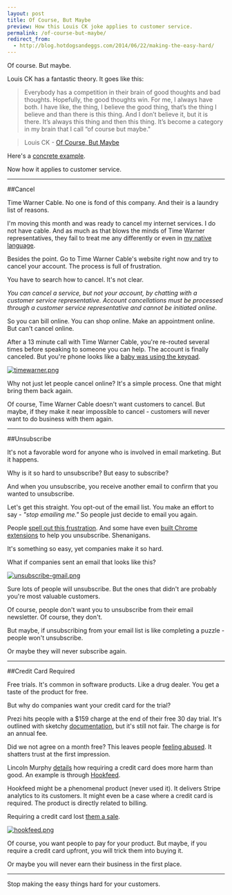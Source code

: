 ```yaml
---
layout: post
title: Of Course, But Maybe
preview: How this Louis CK joke applies to customer service.
permalink: /of-course-but-maybe/
redirect_from:
  - http://blog.hotdogsandeggs.com/2014/06/22/making-the-easy-hard/
---
```


Of course. But maybe. 

Louis CK has a fantastic theory. It goes like this: 

> Everybody has a competition in their brain of good thoughts and bad thoughts. Hopefully, the good thoughts win. For me, I always have both. I have like, the thing, I believe the good thing, that’s the thing I believe and than there is this thing. And I don’t believe it, but it is there. It’s always this thing and then this thing. It’s become a category in my brain that I call “of course but maybe."

> Louis CK - [Of Course, But Maybe](http://youtu.be/bkjmzEEQUlE?t)

Here's a [concrete example](http://youtu.be/bkjmzEEQUlE?t=1m43s).  

Now how it applies to customer service.

* * * 
##Cancel

Time Warner Cable. No one is fond of this company. And their is a laundry list of reasons. 

I'm moving this month and was ready to cancel my internet services. I do not have cable. And as much as that blows the minds of Time Warner representatives, they fail to treat me any differently or even in [my native language](https://twitter.com/cjgallo/status/429023436392767488). 

Besides the point. Go to Time Warner Cable's website right now and try to cancel your account. The process is full of frustration. 

You have to search how to cancel. It's not clear. 

*You can cancel a service, but not your account, by chatting with a customer service representative. Account cancellations must be processed through a customer service representative and cannot be initiated online.*

So you can bill online. You can shop online. Make an appointment online. But can't cancel online. 

After a 13 minute call with Time Warner Cable, you're re-routed several times before speaking to someone you can help. The account is finally canceled. But you're phone looks like a [baby was using the keypad](https://twitter.com/cjgallo/status/474672908208701442/photo/1). 

[![timewarner.png](https://d23f6h5jpj26xu.cloudfront.net/tdsbjcvitlkteg_small.png)](http://img.svbtle.com/tdsbjcvitlkteg.png)

Why not just let people cancel online? It's a simple process. One that might bring them back again. 

Of course, Time Warner Cable doesn't want customers to cancel. But maybe, if they make it near impossible to cancel - customers will never want to do business with them again. 

* * * 

##Unsubscribe

It's not a favorable word for anyone who is involved in email marketing. But it happens. 

Why is it so hard to unsubscribe? But easy to subscribe? 

And when you unsubscribe, you receive another email to confirm that you wanted to unsubscribe. 

Let's get this straight. You opt-out of the email list. You make an effort to say - *"stop emailing me."* So people just decide to email you again. 

People [spell out this frustration](https://twitter.com/jordanmunson/status/475015842963288064). And some have even [built Chrome extensions](https://chrome.google.com/webstore/detail/better-gmail-unsubscribe/hdkbhdodcejjjicmnmhhibenjmlgmkfc) to help you unsubscribe. Shenanigans. 

It's something so easy, yet companies make it so hard. 

What if companies sent an email that looks like this? 

[![unsubscribe-gmail.png](https://d23f6h5jpj26xu.cloudfront.net/zjv363x13ayq_small.png)](http://img.svbtle.com/zjv363x13ayq.png)

Sure lots of people will unsubscribe. But the ones that didn't are probably you're most valuable customers. 

Of course, people don't want you to unsubscribe from their email newsletter. Of course, they don't. 

But maybe, if unsubscribing from your email list is like completing a puzzle - people won't unsubscribe. 

Or maybe they will never subscribe again. 

* * *  

##Credit Card Required
 
Free trials. It's common in software products. Like a drug dealer. You get a taste of the product for free. 

But why do companies want your credit card for the trial? 

Prezi hits people with a $159 charge at the end of their free 30 day trial. It's outlined with sketchy [documentation](https://prezi.com/support/article/account/trial-period-faq/?lang=en), but it's still not fair. The charge is for an annual fee. 

Did we not agree on a month free? This leaves people [feeling abused](https://getsatisfaction.com/prezi/topics/req_for_refund_trial_cancelled_but_still_got_charged_159?topic-reply-list%5Bsettings%5D%5Bfilter_by%5D=all&topic-reply-list%5Bsettings%5D%5Breply_id%5D=12136820#reply_12136820). It shatters trust at the first impression. 

Lincoln Murphy [details](http://sixteenventures.com/saas-free-trial-credit-card) how requiring a credit card does more harm than good. An example is through [Hookfeed](http://hookfeed.com/). 

Hookfeed might be a phenomenal product (never used it). It delivers Stripe analytics to its customers. It might even be a case where a credit card is required. The product is directly related to billing. 

Requiring a credit card lost [them a sale](https://twitter.com/chrimack/status/474372874241716224). 

[![hookfeed.png](https://d23f6h5jpj26xu.cloudfront.net/p9uulhldllkza_small.png)](http://img.svbtle.com/p9uulhldllkza.png)

Of course, you want people to pay for your product. But maybe, if you require a credit card upfront, you will trick them into buying it. 

Or maybe you will never earn their business in the first place.

* * * 
Stop making the easy things hard for your customers. 





